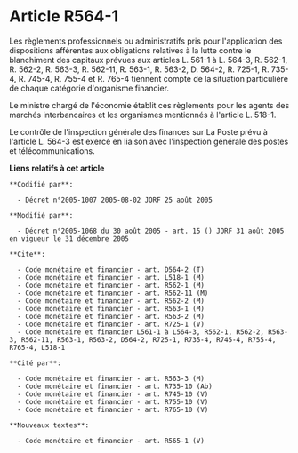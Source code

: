 # Article R564-1

Les règlements professionnels ou administratifs pris pour l'application des dispositions afférentes aux obligations relatives
à la lutte contre le blanchiment des capitaux prévues aux articles L. 561-1 à L. 564-3, R. 562-1, R. 562-2, R. 563-3, R.
562-11, R. 563-1, R. 563-2, D. 564-2, R. 725-1, R. 735-4, R. 745-4, R. 755-4 et R. 765-4 tiennent compte de la situation
particulière de chaque catégorie d'organisme financier.

Le ministre chargé de l'économie établit ces règlements pour les agents des marchés interbancaires et les organismes
mentionnés à l'article L. 518-1.

Le contrôle de l'inspection générale des finances sur La Poste prévu à l'article L. 564-3 est exercé en liaison avec
l'inspection générale des postes et télécommunications.

**Liens relatifs à cet article**

	**Codifié par**:

	  - Décret n°2005-1007 2005-08-02 JORF 25 août 2005

	**Modifié par**:

	  - Décret n°2005-1068 du 30 août 2005 - art. 15 () JORF 31 août 2005 en vigueur le 31 décembre 2005

	**Cite**:

	  - Code monétaire et financier - art. D564-2 (T)
	  - Code monétaire et financier - art. L518-1 (M)
	  - Code monétaire et financier - art. R562-1 (M)
	  - Code monétaire et financier - art. R562-11 (M)
	  - Code monétaire et financier - art. R562-2 (M)
	  - Code monétaire et financier - art. R563-1 (M)
	  - Code monétaire et financier - art. R563-2 (M)
	  - Code monétaire et financier - art. R725-1 (V)
	  - Code monétaire et financier L561-1 à L564-3, R562-1, R562-2, R563-3, R562-11, R563-1, R563-2, D564-2, R725-1, R735-4, R745-4, R755-4, R765-4, L518-1

	**Cité par**:

	  - Code monétaire et financier - art. R563-3 (M)
	  - Code monétaire et financier - art. R735-10 (Ab)
	  - Code monétaire et financier - art. R745-10 (V)
	  - Code monétaire et financier - art. R755-10 (V)
	  - Code monétaire et financier - art. R765-10 (V)

	**Nouveaux textes**:

	  - Code monétaire et financier - art. R565-1 (V)
